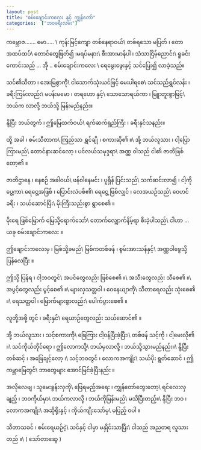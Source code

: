 ```yaml
---
layout: post
title: "စမ်းချောင်းကလေး နှင့် ကျွန်တော်"
categories:  ["ဘဝခရီးလမ်း"]
---
```


ကမ္ဘောဇ....... မော..... \\
ကုန်းမြင့်ကျော တစ်နေရာဝယ်\\
တစ်ရသော မပြတ် ၊ တောအထပ်ထပ်\\
တောင်တွေဖြတ်၍  ၊မရပ်မနား\\
စီးအားမာန်ပါ ၊ သံသာငြိမ့်ညောင်း\\
ရူခင်းကောင်းသည် ... အို .. စမ်းချောင်းကလေး \\
ရေဖွေးဖွေးနှင့် သင်ပြေး၍ လာခဲ့သည်။

<!-- more -->
သင်၏သီတာ ၊ အေးမြစွာကို\\
ငါသောက်သုံးယင်ဖြင့် မေးပါရစေ\\
သင်သည်ရွှင်လန်း ၊ ခရီးကြမ်းလည်း\\
မပန်းမမော ၊ တရဟော နှင့်\\
သောသောရယ်ကာ ၊ မြူးတူးစွာဖြင့်\\
ဘယ်က လာလို့ ဘယ်သို့ မြန်းမည်နည်း။

နို့ပြီး ဘယ်တွက် ၊ ဤမြေထက်ဝယ်\\
ရက်ဆက်ရှည်ကြီး ၊ ခရီးနှင်သနည်း။

ထို့ အခါ ၊ စမ်းသီတာက\\
ကြည်သာ ရွှင်ချို ၊ စကားဆို၏ ။\\
အို့ ဘယ်လူသား ၊ ငါ့ပြောကြားမည်\\
တောင်နားဆင်လော့ ၊ ပင်လယ်သမုဒ္ဒရာ\\
အဏ္ဏ ဝါသည် ငါ၏ ဇာတိဖြစ်တော့၏ ။

ဇာတိဌာနေ ၊ နေစဉ် အခါဝယ်\\
ဖန်ဝါနေမင်း ၊ ပူရှိန် ပြင်းသည်\\
သက်ဆင်းလာ၍ ၊ ငါ့ကိုပွေ့ကာ\\
ရေငွေ့အဖြစ် ၊ ပြောင်းလဲပစ်၏\\
ရေငွေ့ ဖြစ်လျှင် ၊ လေအယဉ်သည်\\
ဝေဟင်ခရီး ၊ သယ်ဆောင်ပြီး\\
မိုးကြီးသည်းစွာ ရွာစေ၏ ။

မိုးရေ ဖြစ်မြောက် မြေသို့ရောက်သော်\\
တောက်လျှောက်နိမ့်ရာ စီးခဲ့ပါသည်\\
ငါဟာ ... ယခု စမ်းချောင်းကလေး ။

ဤချောင်းကလေးမှ ၊ မြစ်သို့ခမည်\\
မြစ်ကတစ်ဖန် ၊ စွမ်းအားသန်နှင့်\\
အဏ္ဏဝါဗွေသို့ ပြန်လေပြီး ။

ဤသို့ ပြန်ရ ၊ ငါ့ဘဝတွင်\\
အပင်တွေလည်း ဖြစ်စေ၏ ။\\
အသီးတွေလည်း သီစေ၏ ။\\
အပွင့်တွေလည်း ပွင့်စေ၏ ။\\
များလှသတ္တဝါ ၊ ဝေနေယျာကို\\
သီတာရေလည်း သုံးစေ၏ ။\\
ရေသတ္တဝါ ၊ မြောက်များစွာလည်း\\
ပေါက်ပွားစေ၏ ။

လူတို့အဖို့ တွင် ၊ ခရီးနှင်\\
ရေယာဉ်တွေလည်း သယ်ဆောင်၏ ။

အို့ ဘယ်လူသား ၊ သင့်စကားကို\\
ဖြေကြား ငါ့ဝန်ပြီးခဲ့ပြီး၊\\
တစ်ဖန် သင့်ကို ၊ ငါ့မေးလို၏ ။\\
သင်ကိုယ်တိုင်ရော ၊ ဤလောကသို့\\
ဘယ်မှလာလို့ ၊ ဘယ်သို့သွားမည်နည်း။\\
နို့ပြီး တစ်ဆင့် ၊ အဖြေချင့်လော့ ၊\\
သင့်ဘဝတွင် ၊ လောကအကျိုး\\
သယ်ပိုး ရွတ်ဆောင် ၊ ဤကမ္ဘာမြေတွင်\\
ဘာတွေများ အောင်မြင်ခဲ့ပြီးနည်း ။

အလိုလေဗျ ၊ သူမေးခွန်းလှကို\\
ဖြေရမည့်အရေး ၊ ကျွှန်တော်တွေးတော့\\
ရင်လေးလှချည့် ၊ ဘဝကိုယ်မှာ\\
ဘယ်ကလာလို့ ၊ ဘယ်ကိုမြန်းမည်\\
မသိပြီးတည့်။\\
နို့ပြီး ဘဝ ၊ လောကအကျိုး\\
အဆိုရိုးနှင့် ၊ ကိုယ်ကျိုးသော်မှ\\
မပြည့် ဝပါ ။

သီတာသခင် ၊ စမ်းရေယဉ်ငဲ့\\
သင်နှင့် ငါမှာ မနှိုင်းသာပြီး\\
ငါသည် အညတရ လူသား တည် ။\\
( သော်တာဆွေ )
